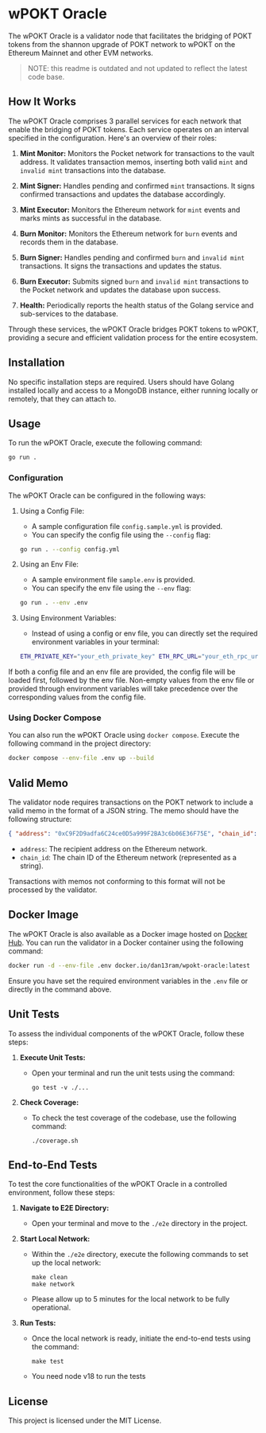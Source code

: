 # wPOKT Oracle

The wPOKT Oracle is a validator node that facilitates the bridging of POKT tokens from the shannon upgrade of POKT network to wPOKT on the Ethereum Mainnet and other EVM networks.

> NOTE: this readme is outdated and not updated to reflect the latest code base.

## How It Works

The wPOKT Oracle comprises 3 parallel services for each network that enable the bridging of POKT tokens. Each service operates on an interval specified in the configuration. Here's an overview of their roles:

1. **Mint Monitor:**
   Monitors the Pocket network for transactions to the vault address. It validates transaction memos, inserting both valid `mint` and `invalid mint` transactions into the database.

2. **Mint Signer:**
   Handles pending and confirmed `mint` transactions. It signs confirmed transactions and updates the database accordingly.

3. **Mint Executor:**
   Monitors the Ethereum network for `mint` events and marks mints as successful in the database.

4. **Burn Monitor:**
   Monitors the Ethereum network for `burn` events and records them in the database.

5. **Burn Signer:**
   Handles pending and confirmed `burn` and `invalid mint` transactions. It signs the transactions and updates the status.

6. **Burn Executor:**
   Submits signed `burn` and `invalid mint` transactions to the Pocket network and updates the database upon success.

7. **Health:**
   Periodically reports the health status of the Golang service and sub-services to the database.

Through these services, the wPOKT Oracle bridges POKT tokens to wPOKT, providing a secure and efficient validation process for the entire ecosystem.

## Installation

No specific installation steps are required. Users should have Golang installed locally and access to a MongoDB instance, either running locally or remotely, that they can attach to.

## Usage

To run the wPOKT Oracle, execute the following command:

```bash
go run .
```

### Configuration

The wPOKT Oracle can be configured in the following ways:

1. Using a Config File:

    - A sample configuration file `config.sample.yml` is provided.
    - You can specify the config file using the `--config` flag:

    ```bash
    go run . --config config.yml
    ```

2. Using an Env File:

    - A sample environment file `sample.env` is provided.
    - You can specify the env file using the `--env` flag:

    ```bash
    go run . --env .env
    ```

3. Using Environment Variables:
    - Instead of using a config or env file, you can directly set the required environment variables in your terminal:
    ```bash
    ETH_PRIVATE_KEY="your_eth_private_key" ETH_RPC_URL="your_eth_rpc_url" ... go run .
    ```

If both a config file and an env file are provided, the config file will be loaded first, followed by the env file. Non-empty values from the env file or provided through environment variables will take precedence over the corresponding values from the config file.

### Using Docker Compose

You can also run the wPOKT Oracle using `docker compose`. Execute the following command in the project directory:

```bash
docker compose --env-file .env up --build
```

## Valid Memo

The validator node requires transactions on the POKT network to include a valid memo in the format of a JSON string. The memo should have the following structure:

```json
{ "address": "0xC9F2D9adfa6C24ce0D5a999F2BA3c6b06E36F75E", "chain_id": "5" }
```

-   `address`: The recipient address on the Ethereum network.
-   `chain_id`: The chain ID of the Ethereum network (represented as a string).

Transactions with memos not conforming to this format will not be processed by the validator.

## Docker Image

The wPOKT Oracle is also available as a Docker image hosted on [Docker Hub](https://hub.docker.com/r/dan13ram/wpokt-oracle). You can run the validator in a Docker container using the following command:

```bash
docker run -d --env-file .env docker.io/dan13ram/wpokt-oracle:latest
```

Ensure you have set the required environment variables in the `.env` file or directly in the command above.

## Unit Tests

To assess the individual components of the wPOKT Oracle, follow these steps:

1. **Execute Unit Tests:**

    - Open your terminal and run the unit tests using the command:
        ```shell
        go test -v ./...
        ```

2. **Check Coverage:**
    - To check the test coverage of the codebase, use the following command:
        ```shell
        ./coverage.sh
        ```

## End-to-End Tests

To test the core functionalities of the wPOKT Oracle in a controlled environment, follow these steps:

1. **Navigate to E2E Directory:**

    - Open your terminal and move to the `./e2e` directory in the project.

2. **Start Local Network:**

    - Within the `./e2e` directory, execute the following commands to set up the local network:
        ```shell
        make clean
        make network
        ```
    - Please allow up to 5 minutes for the local network to be fully operational.

3. **Run Tests:**
    - Once the local network is ready, initiate the end-to-end tests using the command:
        ```shell
        make test
        ```
    - You need node v18 to run the tests

## License

This project is licensed under the MIT License.
